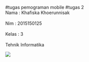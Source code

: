 #tugas pemograman mobile
#tugas 2
<br> Nama : Khafiska Khoerunnisak </br>
<br> Nim : 2015150125 </br>
<br> Kelas : 3 </br>
<br> Tehnik Informatika </br>

<img src="untitlet-1.jpeg">
